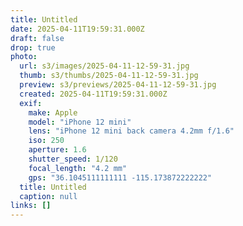 ```yaml
---
title: Untitled
date: 2025-04-11T19:59:31.000Z
draft: false
drop: true
photo:
  url: s3/images/2025-04-11-12-59-31.jpg
  thumb: s3/thumbs/2025-04-11-12-59-31.jpg
  preview: s3/previews/2025-04-11-12-59-31.jpg
  created: 2025-04-11T19:59:31.000Z
  exif:
    make: Apple
    model: "iPhone 12 mini"
    lens: "iPhone 12 mini back camera 4.2mm f/1.6"
    iso: 250
    aperture: 1.6
    shutter_speed: 1/120
    focal_length: "4.2 mm"
    gps: "36.1045111111111 -115.173872222222"
  title: Untitled
  caption: null
links: []
---
```

